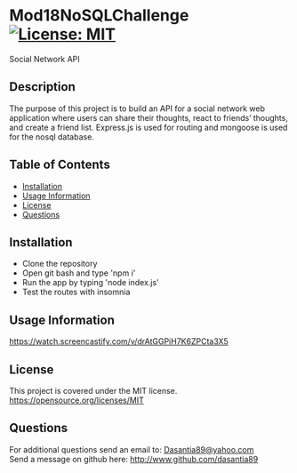 # Mod18NoSQLChallenge   [![License: MIT](https://img.shields.io/badge/License-MIT-yellow.svg)](https://opensource.org/licenses/MIT)
Social Network API
## Description
The purpose of this project is to build an API for a social network web application where users can share their thoughts, react to friends’ thoughts, and create a friend list. Express.js is used for routing and mongoose is used for the nosql database.

  ## Table of Contents<br>
  - [Installation](#installation)
  - [Usage Information](#usage_information)
- [License](#license)
- [Questions](#questions) 

## Installation
- Clone the repository
- Open git bash and type 'npm i'
- Run the app by typing 'node index.js'
- Test the routes with insomnia

## Usage Information
https://watch.screencastify.com/v/drAtGGPiH7K6ZPCta3X5

## License 
This project is covered under the MIT license.   https://opensource.org/licenses/MIT

  ## Questions
  
  For additional questions send an email to: Dasantia89@yahoo.com <br>
  Send a message on github here: http://www.github.com/dasantia89
    

